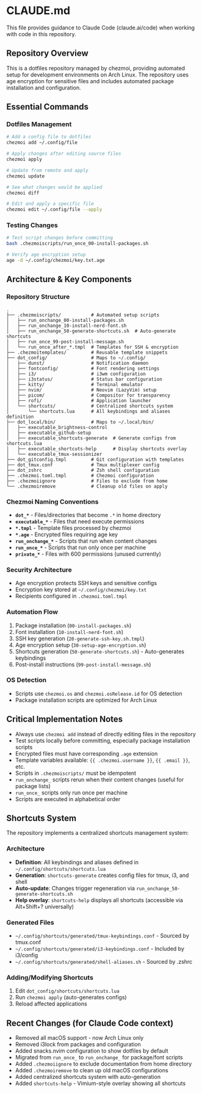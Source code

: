 # CLAUDE.md

This file provides guidance to Claude Code (claude.ai/code) when working with code in this repository.

## Repository Overview

This is a dotfiles repository managed by chezmoi, providing automated setup for development environments on Arch Linux. The repository uses age encryption for sensitive files and includes automated package installation and configuration.

## Essential Commands

### Dotfiles Management
```bash
# Add a config file to dotfiles
chezmoi add ~/.config/file

# Apply changes after editing source files
chezmoi apply

# Update from remote and apply
chezmoi update

# See what changes would be applied
chezmoi diff

# Edit and apply a specific file
chezmoi edit ~/.config/file --apply
```

### Testing Changes
```bash
# Test script changes before committing
bash .chezmoiscripts/run_once_00-install-packages.sh

# Verify age encryption setup
age -d ~/.config/chezmoi/key.txt.age
```

## Architecture & Key Components

### Repository Structure
```
.
├── .chezmoiscripts/           # Automated setup scripts
│   ├── run_onchange_00-install-packages.sh
│   ├── run_onchange_10-install-nerd-font.sh
│   ├── run_onchange_50-generate-shortcuts.sh  # Auto-generate shortcuts
│   ├── run_once_99-post-install-message.sh
│   └── run_once_after_*.tmpl  # Templates for SSH & encryption
├── .chezmoitemplates/         # Reusable template snippets
├── dot_config/                # Maps to ~/.config/
│   ├── dunst/                 # Notification daemon
│   ├── fontconfig/            # Font rendering settings
│   ├── i3/                    # i3wm configuration
│   ├── i3status/              # Status bar configuration
│   ├── kitty/                 # Terminal emulator
│   ├── nvim/                  # Neovim (LazyVim) setup
│   ├── picom/                 # Compositor for transparency
│   ├── rofi/                  # Application launcher
│   └── shortcuts/             # Centralized shortcuts system
│       └── shortcuts.lua      # All keybindings and aliases definition
├── dot_local/bin/             # Maps to ~/.local/bin/
│   ├── executable_brightness-control
│   ├── executable_github-setup
│   ├── executable_shortcuts-generate  # Generate configs from shortcuts.lua
│   ├── executable_shortcuts-help      # Display shortcuts overlay
│   └── executable_tmux-sessionizer
├── dot_gitconfig.tmpl         # Git configuration with templates
├── dot_tmux.conf              # Tmux multiplexer config
├── dot_zshrc                  # Zsh shell configuration
├── .chezmoi.toml.tmpl         # Chezmoi configuration
├── .chezmoiignore             # Files to exclude from home
└── .chezmoiremove             # Cleanup old files on apply
```

### Chezmoi Naming Conventions
- **`dot_*`** - Files/directories that become `.*` in home directory
- **`executable_*`** - Files that need execute permissions
- **`*.tmpl`** - Template files processed by chezmoi
- **`*.age`** - Encrypted files requiring age key
- **`run_onchange_*`** - Scripts that run when content changes
- **`run_once_*`** - Scripts that run only once per machine
- **`private_*`** - Files with 600 permissions (unused currently)

### Security Architecture
- Age encryption protects SSH keys and sensitive configs
- Encryption key stored at `~/.config/chezmoi/key.txt`
- Recipients configured in `.chezmoi.toml.tmpl`

### Automation Flow
1. Package installation (`00-install-packages.sh`)
2. Font installation (`10-install-nerd-font.sh`)
3. SSH key generation (`20-generate-ssh-key.sh.tmpl`)
4. Age encryption setup (`30-setup-age-encryption.sh`)
5. Shortcuts generation (`50-generate-shortcuts.sh`) - Auto-generates keybindings
6. Post-install instructions (`99-post-install-message.sh`)

### OS Detection
- Scripts use `chezmoi.os` and `chezmoi.osRelease.id` for OS detection
- Package installation scripts are optimized for Arch Linux

## Critical Implementation Notes

- Always use `chezmoi add` instead of directly editing files in the repository
- Test scripts locally before committing, especially package installation scripts
- Encrypted files must have corresponding `.age` extension
- Template variables available: `{{ .chezmoi.username }}`, `{{ .email }}`, etc.
- Scripts in `.chezmoiscripts/` must be idempotent
- `run_onchange_` scripts rerun when their content changes (useful for package lists)
- `run_once_` scripts only run once per machine
- Scripts are executed in alphabetical order

## Shortcuts System

The repository implements a centralized shortcuts management system:

### Architecture
- **Definition**: All keybindings and aliases defined in `~/.config/shortcuts/shortcuts.lua`
- **Generation**: `shortcuts-generate` creates config files for tmux, i3, and shell
- **Auto-update**: Changes trigger regeneration via `run_onchange_50-generate-shortcuts.sh`
- **Help overlay**: `shortcuts-help` displays all shortcuts (accessible via Alt+Shift+? universally)

### Generated Files
- `~/.config/shortcuts/generated/tmux-keybindings.conf` - Sourced by tmux.conf
- `~/.config/shortcuts/generated/i3-keybindings.conf` - Included by i3/config
- `~/.config/shortcuts/generated/shell-aliases.sh` - Sourced by .zshrc

### Adding/Modifying Shortcuts
1. Edit `dot_config/shortcuts/shortcuts.lua`
2. Run `chezmoi apply` (auto-generates configs)
3. Reload affected applications

## Recent Changes (for Claude Code context)

- Removed all macOS support - now Arch Linux only
- Removed i3lock from packages and configuration
- Added snacks.nvim configuration to show dotfiles by default
- Migrated from `run_once_` to `run_onchange_` for package/font scripts
- Added `.chezmoiignore` to exclude documentation from home directory
- Added `.chezmoiremove` to clean up old macOS configurations
- Added centralized shortcuts system with auto-generation
- Added `shortcuts-help` - Vimium-style overlay showing all shortcuts


